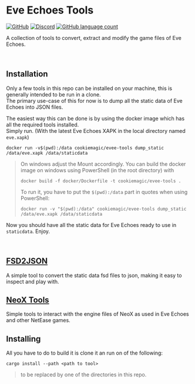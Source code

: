 <!-- omit in TOC -->

Eve Echoes Tools
=========================
[![GitHub](https://img.shields.io/github/license/xforce/eve-echoes-tools?style=for-the-badge)](https://opensource.org/licenses/MIT)
[![Discord](https://img.shields.io/discord/747940644378640425?style=for-the-badge)](https://discord.gg/XZsxXCN)
[![GitHub language count](https://img.shields.io/github/languages/count/xforce/eve-echoes-tools?style=for-the-badge)]()

A collection of tools to convert, extract and modify the game files of Eve Echoes.

<br>

## Installation

Only a few tools in this repo can be installed on your machine, this is generally intended to be run in a clone.</br>
The primary use-case of this for now is to dump all the static data of Eve Echoes into JSON files.

The easiest way this can be done is by using the docker image which has all the required tools installed.</br>
Simply run. (With the latest Eve Echoes XAPK in the local directory named `eve.xapk`)

```
docker run -v$(pwd):/data cookiemagic/evee-tools dump_static /data/eve.xapk /data/staticdata
```

> On windows adjust the Mount accordingly.
> You can build the docker image on windows using PowerShell (in the root directory) with
> ```
> docker build -f docker/Dockerfile -t cookiemagic/evee-tools .
> ```
> To run it, you have to put the `$(pwd):/data` part in quotes when using PowerShell:
> ```
> docker run -v "$(pwd):/data" cookiemagic/evee-tools dump_static /data/eve.xapk /data/staticdata
> ``` 


Now you should have all the static data for Eve Echoes ready to use in `staticdata`. Enjoy.

<br />

## [FSD2JSON](fsd2json)

A simple tool to convert the static data fsd files to json, making it easy to inspect and play with.

## [NeoX Tools](https://github.com/xforce/neox-tools)

Simple tools to interact with the engine files of NeoX as used in Eve Echoes and other NetEase games.

## Installing

All you have to do to build it is clone it an run on of the following:

```
cargo install --path <path to tool>
```

> <Path to tool> to be replaced by one of the directories in this repo.
